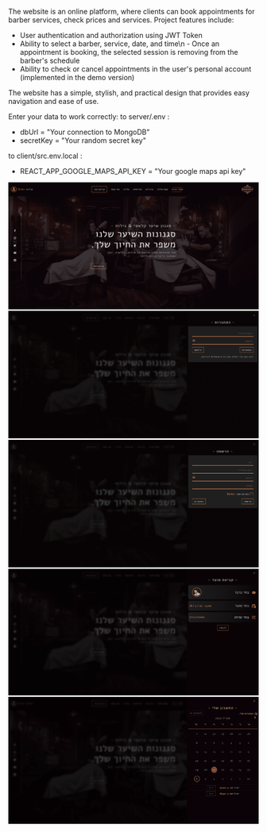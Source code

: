 
The website is an online platform, where clients can book appointments for barber services, check prices and services.
Project features include:
- User authentication and authorization using JWT Token
- Ability to select a barber, service, date, and time\n - Once an appointment is booking, the selected session is removing from the barber's schedule
- Ability to check or cancel appointments in the user's personal account (implemented in the demo version)

The website has a simple, stylish, and practical design that provides easy navigation and ease of use.

Enter your data to work correctly:
to server/.env : 
 - dbUrl = "Your connection to MongoDB"
 - secretKey = "Your random secret key"

to client/src.env.local : 
- REACT_APP_GOOGLE_MAPS_API_KEY = "Your google maps api key"

<img src="/demo-images/barbershop-demo.png?raw=true" >
<img src="/demo-images/demo-login.png?raw=true" >
<img src="/demo-images/demo-registration.png?raw=true" >
<img src="/demo-images/demo-booking.png?raw=true" >
<img src="/demo-images/demo-myAccount.png?raw=true" >
